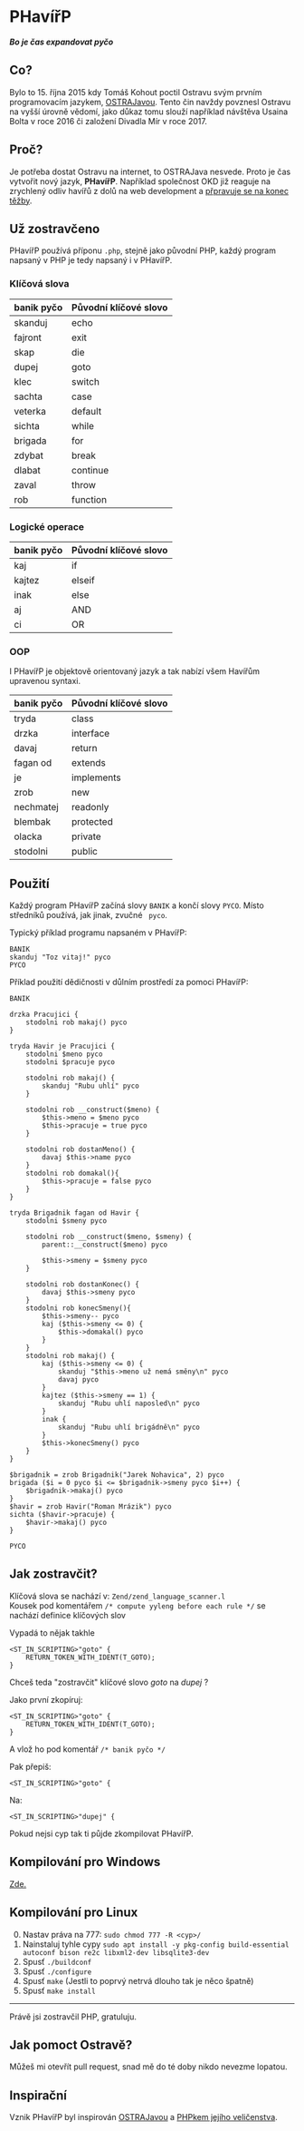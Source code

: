 # PHavířP

**_Bo je čas expandovat pyčo_**

## Co?

Bylo to 15. října 2015 kdy Tomáš Kohout poctil Ostravu svým prvním programovacím jazykem, [OSTRAJavou](https://github.com/tkohout/OSTRAJava). Tento čin navždy povznesl Ostravu na vyšší úrovně vědomí, jako důkaz tomu slouží například návštěva Usaina Bolta v roce 2016 či založení Divadla Mír v roce 2017.

## Proč?

Je potřeba dostat Ostravu na internet, to OSTRAJava nesvede. Proto je čas vytvořit nový jazyk, **PHavířP**. Například společnost OKD již reaguje na zrychlený odliv havířů z dolů na web development a [přpravuje se na konec těžby](https://www.idnes.cz/ostrava/zpravy/okd-ostroj-tezba-uhli-utlum-hospodarska-komora.A230418_720553_ostrava-zpravy_jog).

## Už zostravčeno

PHavířP používá příponu `.php`, stejně jako původní PHP, každý program napsaný v PHP je tedy napsaný i v PHavířP.

### Klíčová slova

| banik pyčo | Původní klíčové slovo |
| :--------- | :-------------------- |
| skanduj    | echo                  |
| fajront    | exit                  |
| skap       | die                   |
| dupej      | goto                  |
| klec       | switch                |
| sachta     | case                  |
| veterka    | default               |
| sichta     | while                 |
| brigada    | for                   |
| zdybat     | break                 |
| dlabat     | continue              |
| zaval      | throw                 |
| rob        | function              |

### Logické operace

| banik pyčo | Původní klíčové slovo |
| :--------- | :-------------------- |
| kaj        | if                    |
| kajtez     | elseif                |
| inak       | else                  |
| aj         | AND                   |
| ci         | OR                    |

### OOP

I PHavířP je objektově orientovaný jazyk a tak nabízí všem Havířům upravenou syntaxi.

| banik pyčo | Původní klíčové slovo |
| :--------- | :-------------------- |
| tryda      | class                 |
| drzka      | interface             |
| davaj      | return                |
| fagan od   | extends               |
| je         | implements            |
| zrob       | new                   |
| nechmatej  | readonly              |
| blembak    | protected             |
| olacka     | private               |
| stodolni   | public                |

## Použití

Každý program PHavířP začíná slovy `BANIK` a končí slovy `PYCO`. Místo středníků používá, jak jinak, zvučné ` pyco`.

Typický příklad programu napsaném v PHavířP:

```
BANIK
skanduj "Toz vitaj!" pyco
PYCO
```

Příklad použití dědičnosti v důlním prostředí za pomoci PHavířP:

```
BANIK

drzka Pracujici {
    stodolni rob makaj() pyco
}

tryda Havir je Pracujici {
    stodolni $meno pyco
    stodolni $pracuje pyco

    stodolni rob makaj() {
        skanduj "Rubu uhlí" pyco
    }

    stodolni rob __construct($meno) {
        $this->meno = $meno pyco
        $this->pracuje = true pyco
    }

    stodolni rob dostanMeno() {
        davaj $this->name pyco
    }
    stodolni rob domakal(){
        $this->pracuje = false pyco
    }
}

tryda Brigadnik fagan od Havir {
    stodolni $smeny pyco

    stodolni rob __construct($meno, $smeny) {
        parent::__construct($meno) pyco

        $this->smeny = $smeny pyco
    }

    stodolni rob dostanKonec() {
        davaj $this->smeny pyco
    }
    stodolni rob konecSmeny(){
        $this->smeny-- pyco
        kaj ($this->smeny <= 0) {
            $this->domakal() pyco
        }
    }
    stodolni rob makaj() {
        kaj ($this->smeny <= 0) {
            skanduj "$this->meno už nemá směny\n" pyco
            davaj pyco
        }
        kajtez ($this->smeny == 1) {
            skanduj "Rubu uhlí naposled\n" pyco
        }
        inak {
            skanduj "Rubu uhlí brigádně\n" pyco
        }
        $this->konecSmeny() pyco
    }
}

$brigadnik = zrob Brigadnik("Jarek Nohavica", 2) pyco
brigada ($i = 0 pyco $i <= $brigadnik->smeny pyco $i++) {
    $brigadnik->makaj() pyco
}
$havir = zrob Havir("Roman Mrázik") pyco
sichta ($havir->pracuje) {
    $havir->makaj() pyco
}

PYCO
```

## Jak zostravčit?

Klíčová slova se nachází v: `Zend/zend_language_scanner.l`<br>
Kousek pod komentářem `/* compute yyleng before each rule */` se nachází definice klíčových slov

Vypadá to nějak takhle

```
<ST_IN_SCRIPTING>"goto" {
    RETURN_TOKEN_WITH_IDENT(T_GOTO);
}
```

Chceš teda "zostravčit" klíčové slovo _goto_ na _dupej_ ?

Jako první zkopíruj:

```
<ST_IN_SCRIPTING>"goto" {
    RETURN_TOKEN_WITH_IDENT(T_GOTO);
}
```

A vlož ho pod komentář `/* banik pyčo */`

Pak přepiš:

```
<ST_IN_SCRIPTING>"goto" {
```

Na:

```
<ST_IN_SCRIPTING>"dupej" {
```

Pokud nejsi cyp tak ti půjde zkompilovat PHavířP.

## Kompilování pro Windows

[Zde.](https://github.com/php/php-sdk-binary-tools#basic-usage-example)

## Kompilování pro Linux

0. Nastav práva na 777: `sudo chmod 777 -R <cyp>/`
1. Nainstaluj tyhle cypy `sudo apt install -y pkg-config build-essential autoconf bison re2c libxml2-dev libsqlite3-dev`
2. Spusť `./buildconf`
3. Spusť `./configure`
4. Spusť `make` (Jestli to poprvý netrvá dlouho tak je něco špatně)
5. Spusť `make install`

---

Právě jsi zostravčil PHP, gratuluju.<br>

## Jak pomoct Ostravě?

Můžeš mi otevřít pull request, snad mě do té doby nikdo nevezme lopatou.

## Inspirační

Vznik PHavířP byl inspirován [OSTRAJavou](https://github.com/tkohout/OSTRAJava) a [PHPkem jejího veličenstva](https://github.com/samuelbsource/her-majesty-php).
